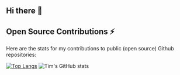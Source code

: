 ## Hi there 👋

## Open Source Contributions ⚡

Here are the stats for my contributions to public (open source) Github repositories:

[![Top Langs](https://github-readme-stats.vercel.app/api/top-langs/?username=tsraveling&layout=donut)](https://github.com/anuraghazra/github-readme-stats&theme=transparent)
![Tim's GitHub stats](https://github-readme-stats.vercel.app/api?username=tsraveling&show_icons=true&theme=transparent&hide_rank=true)
<!--
**tsraveling/tsraveling** is a ✨ _special_ ✨ repository because its `README.md` (this file) appears on your GitHub profile.

Here are some ideas to get you started:

- 🔭 I’m currently working on ...
- 🌱 I’m currently learning ...
- 👯 I’m looking to collaborate on ...
- 🤔 I’m looking for help with ...
- 💬 Ask me about ...
- 📫 How to reach me: ...
- 😄 Pronouns: ...
- ⚡ Fun fact: ...
-->
